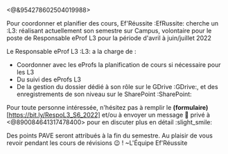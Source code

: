 <@&954278602504019988>

Pour coordonner et planifier des cours, Ef'Réussite :EfRussite:  cherche un :L3: réalisant  actuellement son semestre sur Campus, volontaire pour le poste de Responsable eProf L3 pour la période d'avril à juin/juillet 2022 

Le Responsable eProf L3 :L3: a la charge de :
 - Coordonner avec les eProfs la planification de cours si nécessaire pour les L3
 - Du suivi des eProfs L3
 - De la gestion du dossier dédié à son rôle sur le GDrive :GDrive:, et des enregistrements de son niveau sur le SharePoint :SharePoint: 

Pour toute personne intéressée, n'hésitez pas à remplir le **(formulaire)**[https://bit.ly/RespoL3_S6_2022] et/ou à envoyer un message :speech_balloon: privé à <@890084641317478400> pour en discuter plus en détail :slight_smile:

Des points PAVE seront attribués à la fin du semestre.
Au plaisir de vous revoir pendant les cours de révisions :wink: !
~L'Équipe Ef'Réussite
